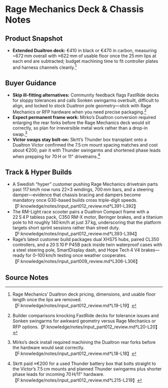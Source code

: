 # Rage Mechanics Deck & Chassis Notes

## Product Snapshot
- **Extended Dualtron deck:** €410 in black or €470 in carbon, measuring ~672 mm overall with ≈622 mm of usable floor once the 25 mm lips at each end are subtracted; budget machining time to fit controller plates and harness channels cleanly.[^deck_specs]

## Buyer Guidance
- **Skip ill-fitting alternatives:** Community feedback flags FastRide decks for sloppy tolerances and calls Sonken swingarms overbuilt, difficult to align, and locked to stock Dualtron pole geometry—stick with Rage Mechanics or RFP hardware when you need precise packaging.[^fitment_caveats]
- **Expect permanent frame work:** Mirko’s Dualtron conversion required enlarging the rear forks before the Rage Mechanics deck would sit correctly, so plan for irreversible metal work rather than a drop-in swap.[^fork_machining]
- **Victor swaps stay bolt-on:** Skrtt’s Thunder box transplant onto a Dualtron Victor confirmed the 7.5 cm mount spacing matches and cost about €200; pair it with Thunder swingarms and shortened phase leads when prepping for 70 H or 11" drivetrains.[^victor_transplant]

## Track & Hyper Builds
- A Swedish “hyper” customer pushing Rage Mechanics drivetrain parts past 117 km/h now runs 22×3 windings, 700 mm bars, and a steering damper—evidence that chassis bracing and dampers become mandatory once G30-based builds cross triple-digit speeds.【F:knowledge/notes/input_part012_review.md†L391-L392】
- The RM-Light race scooter pairs a Dualtron Compact frame with a 22 S 4 P tabless pack, C350 RM-X motor, Beringer brakes, and a titanium pole to hit roughly 140 km/h at just 37 kg, underscoring that the platform targets short sprint sessions rather than street duty.【F:knowledge/notes/input_part012_review.md†L393-L394】
- Rage’s latest customer build packages dual XHS75 hubs, paired CL350 controllers, and a 20 S 10 P P45B pack inside twin waterproof cases with a steel steering pole, SmartDisplay dash, and Hope Tech 4 V4 brakes—ready for 0–100 km/h testing once weather cooperates.【F:knowledge/notes/input_part009_review.md†L306-L306】

## Source Notes
[^deck_specs]: Rage Mechanics’ Dualtron deck pricing, dimensions, and usable floor length once the lips are removed.【F:knowledge/notes/input_part012_review.md†L19-L19】
[^fitment_caveats]: Builder comparisons knocking FastRide decks for tolerance issues and Sonken swingarms for awkward geometry versus Rage Mechanics or RFP options.【F:knowledge/notes/input_part012_review.md†L20-L20】
[^fork_machining]: Mirko’s deck install required machining the Dualtron rear forks before the hardware would seat correctly.【F:knowledge/notes/input_part012_review.md†L18-L18】
[^victor_transplant]: Skrtt paid ≈€200 for a used Thunder battery box that bolts straight to the Victor’s 7.5 cm mounts and planned Thunder swingarms plus shorter phase leads for incoming 70 H/11" hardware.【F:knowledge/notes/input_part012_review.md†L215-L219】
